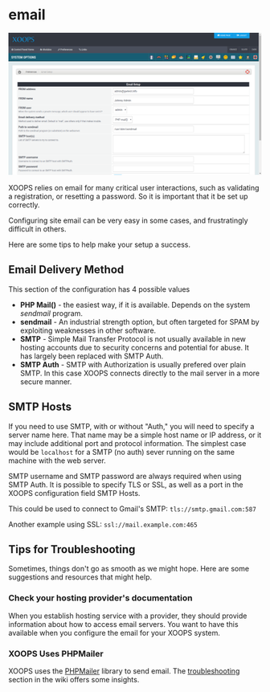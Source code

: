 # email

![XOOPS Email Configuration](../../../.gitbook/assets/xoops-04-email-setup.png)

XOOPS relies on email for many critical user interactions, such as validating a registration, or resetting a password. So it is important that it be set up correctly.

Configuring site email can be very easy in some cases, and frustratingly difficult in others.

Here are some tips to help make your setup a success.

## Email Delivery Method

This section of the configuration has 4 possible values

* **PHP Mail\(\)** - the easiest way, if it is available. Depends on the system _sendmail_ program.
* **sendmail** - An industrial strength option, but often targeted for SPAM by exploiting weaknesses in other software.
* **SMTP** - Simple Mail Transfer Protocol is not usually available in new hosting accounts due to security concerns and potential for abuse. It has largely been replaced with SMTP Auth.
* **SMTP Auth** - SMTP with Authorization is usually prefered over plain SMTP. In this case XOOPS connects directly to the mail server in a more secure manner.

## SMTP Hosts

If you need to use SMTP, with or without "Auth," you will need to specify a server name here. That name may be a simple host name or IP address, or it may include additional port and protocol information. The simplest case would be `localhost` for a SMTP \(no auth\) sever running on the same machine with the web server.

SMTP username and SMTP password are always required when using SMTP Auth. It is possible to specify TLS or SSL, as well as a port in the XOOPS configuration field SMTP Hosts.

This could be used to connect to Gmail's SMTP: `tls://smtp.gmail.com:587`

Another example using SSL: `ssl://mail.example.com:465`

## Tips for Troubleshooting

Sometimes, things don't go as smooth as we might hope. Here are some suggestions and resources that might help.

### Check your hosting provider's documentation

When you establish hosting service with a provider, they should provide information about how to access email servers. You want to have this available when you configure the email for your XOOPS system.

### XOOPS Uses PHPMailer

XOOPS uses the [PHPMailer](https://github.com/PHPMailer/PHPMailer) library to send email. The [troubleshooting](https://github.com/PHPMailer/PHPMailer/wiki/Troubleshooting) section in the wiki offers some insights.

